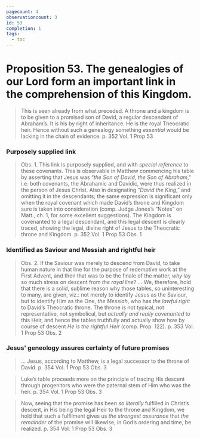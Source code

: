 ```yaml
---
pagecount: 4
observationcount: 3
id: 53
completion: 1
tags:
  - toc
---
```

# Proposition 53. The genealogies of our Lord form an important link in the comprehension of this Kingdom.

>This is seen already from what preceded. A throne and a kingdom is to be given to a promised son of David, a regular descendant of Abraham’s. It is his by right of inheritance. He is the royal Theocratic heir. Hence without such a genealogy something *essential* would be lacking in the chain of evidence.
>p. 352 Vol. 1 Prop 53
### Purposely supplied link
>Obs. 1. This link is purposely supplied, and with *special reference* to these covenants. This is observable in Matthew commencing his table by asserting that Jesus was “*the Son of David, the Son of Abraham*," i.e. both covenants, the Abrahamic and Davidic, were thus realized in the person of Jesus Christ. Also in designating “*David the King*,” and omitting it in the descendants; the same expression is significant only when the royal covenant which made David’s throne and Kingdom sure is taken into consideration (comp. Judge Jones’s “Notes” on Matt., ch. 1, for some excellent suggestions). The Kingdom is covenanted to a legal descendant, and this legal descent is clearly traced, showing the legal, divine right of Jesus to the Theocratic throne and Kingdom.
>p. 352 Vol. 1 Prop 53 Obs. 1
### Identified as Saviour and Messiah and rightful heir
>Obs. 2. If the Saviour was merely to descend from David, to take human nature in that line for the purpose of redemptive work at the First Advent, and then that was to be the finale of the matter, *why* lay so much stress on descent from *the royal line*?
>...
>We, therefore, hold that there is a solid, sublime reason why those tables, so uninteresting to many, are given, viz.: not merely to identify Jesus as the Saviour, but to identify Him as the One, *the Messiah*, who has *the lawful right* to David’s Theocratic throne. The throne is not typical, not representative, not symbolical, but *actually and really covenanted* to this Heir, and hence the tables truthfully and actually show how by course of descent *He is the rightful Heir* (comp. Prop. 122).
>p. 353 Vol. 1 Prop 53 Obs. 2
### Jesus' geneology assures certainty of future promises
>... Jesus, according to Matthew, is a legal successor to the throne of David.
>p. 354 Vol. 1 Prop 53 Obs. 3

>Luke’s table proceeds more on the principle of tracing His descent through progenitors who were the paternal stem of Him who was the heir.
>p. 354 Vol. 1 Prop 53 Obs. 3

>Now, seeing that the promise has been *so literally* fulfilled in Christ’s descent, in His being the legal Heir to the throne and Kingdom, we hold that such a fulfilment gives us *the strongest assurance* that *the remainder* of the promise will likewise, in God’s ordering and time, be realized.
>p. 354 Vol. 1 Prop 53 Obs. 3









